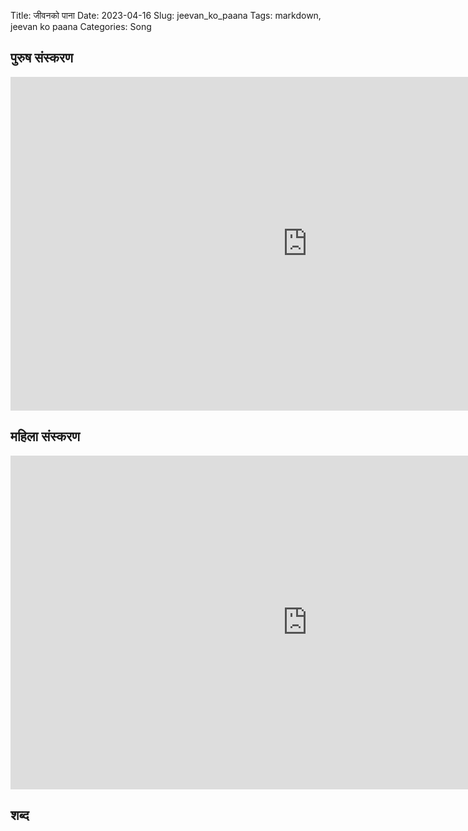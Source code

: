 Title: जीवनको पाना
Date: 2023-04-16
Slug: jeevan_ko_paana
Tags: markdown, jeevan ko paana
Categories: Song

## पुरुष संस्करण
<iframe width="950" height="534" src="https://www.youtube.com/embed/Ocog9qO9nWI" title="JIBAN KO PANA | Official MV | MADAN KRISHNA SHRESTHA | SAROJ KHANAL |" frameborder="0" allow="accelerometer; autoplay; clipboard-write; encrypted-media; gyroscope; picture-in-picture; web-share" allowfullscreen></iframe>

## महिला संस्करण
<iframe width="950" height="534" src="https://www.youtube.com/embed/i0GR6aIFbZo" title="Jiwanko Pana  - Benisha Poudel/ Rajendra Wagle / Bam Kumar Shrestha / Santosh / Devendra - New Song" frameborder="0" allow="accelerometer; autoplay; clipboard-write; encrypted-media; gyroscope; picture-in-picture; web-share" allowfullscreen></iframe>

## शब्द